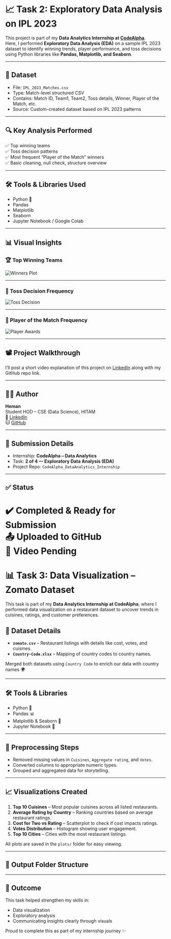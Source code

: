 # 📈 Task 2: Exploratory Data Analysis on IPL 2023

This project is part of my **Data Analytics Internship at [CodeAlpha](https://www.codealpha.tech)**.  
Here, I performed **Exploratory Data Analysis (EDA)** on a sample IPL 2023 dataset to identify winning trends, player performance, and toss decisions using Python libraries like **Pandas, Matplotlib, and Seaborn**.

---

## 📁 Dataset

- File: `IPL_2023_Matches.csv`
- Type: Match-level structured CSV
- Contains: Match ID, Team1, Team2, Toss details, Winner, Player of the Match, etc.
- Source: Custom-created dataset based on IPL 2023 patterns

---

## 🔍 Key Analysis Performed

✅ Top winning teams  
✅ Toss decision patterns  
✅ Most frequent “Player of the Match” winners  
✅ Basic cleaning, null check, structure overview

---

## 🛠️ Tools & Libraries Used

- Python 🐍  
- Pandas  
- Matplotlib  
- Seaborn  
- Jupyter Notebook / Google Colab

---

## 📊 Visual Insights

### 🏆 Top Winning Teams

![Winners Plot](plots/winners_plot.png)

---

### 🎯 Toss Decision Frequency

![Toss Decision](plots/toss_decision.png)

---

### 🌟 Player of the Match Frequency

![Player Awards](plots/player_of_match.png)

---

## 📽️ Project Walkthrough

I’ll post a short video explanation of this project on [LinkedIn](https://www.linkedin.com) along with my GitHub repo link.

---

## 🧑‍💻 Author

**Heman**  
Student HOD – CSE (Data Science), HITAM  
🔗 [LinkedIn](https://www.linkedin.com/in/your-profile)  
🐱 [GitHub](https://github.com/your-username)

---

## 📌 Submission Details

- Internship: **CodeAlpha – Data Analytics**
- Task: **2 of 4 — Exploratory Data Analysis (EDA)**
- Project Repo: `CodeAlpha_DataAnalytics_Internship`

---

## ✅ Status

✔️ Completed & Ready for Submission  
📤 Uploaded to GitHub  
🎥 Video Pending  
=======
# 📊 Task 3: Data Visualization – Zomato Dataset

This task is part of my **Data Analytics Internship at CodeAlpha**, where I performed data visualization on a restaurant dataset to uncover trends in cuisines, ratings, and customer preferences.

## 📁 Dataset Details
- **`zomato.csv`** – Restaurant listings with details like cost, votes, and cuisines.
- **`Country-Code.xlsx`** – Mapping of country codes to country names.

Merged both datasets using `Country Code` to enrich our data with country names 🌍

---

## 🛠 Tools & Libraries
- Python 🐍
- Pandas 📊
- Matplotlib & Seaborn 🎨
- Jupyter Notebook 🧠

---

## 🧼 Preprocessing Steps
- Removed missing values in `Cuisines`, `Aggregate rating`, and `Votes`.
- Converted columns to appropriate numeric types.
- Grouped and aggregated data for storytelling.

---

## 📈 Visualizations Created

1. **Top 10 Cuisines** – Most popular cuisines across all listed restaurants.
2. **Average Rating by Country** – Ranking countries based on average restaurant ratings.
3. **Cost for Two vs Rating** – Scatterplot to check if cost impacts ratings.
4. **Votes Distribution** – Histogram showing user engagement.
5. **Top 10 Cities** – Cities with the most restaurant listings.

All plots are saved in the `plots/` folder for easy viewing.

---

## 📸 Output Folder Structure


---

## 🏁 Outcome

This task helped strengthen my skills in:
- Data visualization
- Exploratory analysis
- Communicating insights clearly through visuals

Proud to complete this as part of my internship journey ✨

